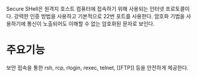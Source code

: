 Secure SHell은 원격지 호스트 컴퓨터에 접속하기 위해 사용되는 인터넷 프로토콜이다.
강력한 인증 방법을 사용하고
기본적으로 22번 포트를 사용한다.
암호화 기법을 사용하기에 통신이 노출되어도 이해할 수 없는 암호화된 문자로 보인다.

# 주요기능
보안 접속을 통한 rsh, rcp, rlogin, rexec, telnet, [[FTP]] 등을 안전하게 제공한다.


